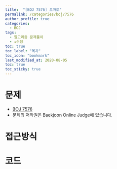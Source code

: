 ```yaml
---
title:  "[BOJ 7576] 토마토"
permalink: /categories/boj/7576
author_profile: true
categories:
  - BOJ
tags:
  - 알고리즘 문제풀이
  - ★수정
toc: true
toc_label: "목차"
toc_icon: "bookmark"
last_modified_at: 2020-08-05
toc: true
toc_sticky: true
---
```

# 문제
* [BOJ 7576]()
* 문제의 저작권은 Baekjoon Online Judge에 있습니다.  

# 접근방식 


# 코드
```java

```